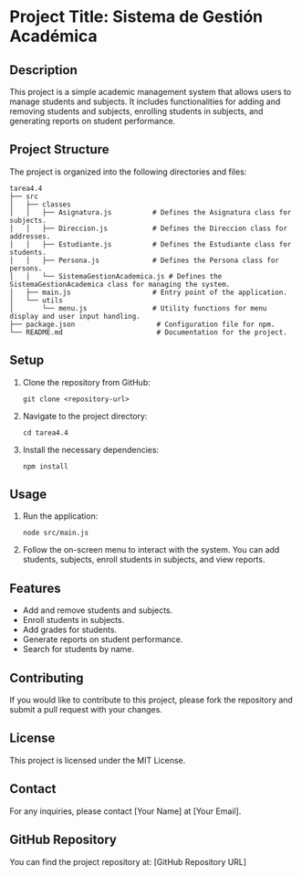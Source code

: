 # Project Title: Sistema de Gestión Académica

## Description
This project is a simple academic management system that allows users to manage students and subjects. It includes functionalities for adding and removing students and subjects, enrolling students in subjects, and generating reports on student performance.

## Project Structure
The project is organized into the following directories and files:

```
tarea4.4
├── src
│   ├── classes
│   │   ├── Asignatura.js          # Defines the Asignatura class for subjects.
│   │   ├── Direccion.js           # Defines the Direccion class for addresses.
│   │   ├── Estudiante.js          # Defines the Estudiante class for students.
│   │   ├── Persona.js             # Defines the Persona class for persons.
│   │   └── SistemaGestionAcademica.js # Defines the SistemaGestionAcademica class for managing the system.
│   ├── main.js                    # Entry point of the application.
│   └── utils
│       └── menu.js                # Utility functions for menu display and user input handling.
├── package.json                    # Configuration file for npm.
└── README.md                       # Documentation for the project.
```

## Setup
1. Clone the repository from GitHub:
   ```
   git clone <repository-url>
   ```
2. Navigate to the project directory:
   ```
   cd tarea4.4
   ```
3. Install the necessary dependencies:
   ```
   npm install
   ```

## Usage
1. Run the application:
   ```
   node src/main.js
   ```
2. Follow the on-screen menu to interact with the system. You can add students, subjects, enroll students in subjects, and view reports.

## Features
- Add and remove students and subjects.
- Enroll students in subjects.
- Add grades for students.
- Generate reports on student performance.
- Search for students by name.

## Contributing
If you would like to contribute to this project, please fork the repository and submit a pull request with your changes.

## License
This project is licensed under the MIT License.

## Contact
For any inquiries, please contact [Your Name] at [Your Email].

## GitHub Repository
You can find the project repository at: [GitHub Repository URL]